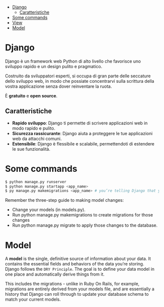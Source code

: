 - [Django](#django)
  - [Caratteristiche](#caratteristiche)
- [Some commands](#some-commands)
- [View](#view)
- [Model](#model)

# Django

Django è un framework web Python di alto livello che favorisce uno sviluppo rapido e un design pulito e pragmatico.

Costruito da sviluppatori esperti, si occupa di gran parte delle seccature dello sviluppo web, in modo che possiate concentrarvi sulla scrittura della vostra applicazione senza dover reinventare la ruota.

È **gratuito** e **open source**.

## Caratteristiche

- **Rapido sviluppo**: Django ti permette di scrivere applicazioni web in modo rapido e pulito.
- **Sicurezza rassicurante**: Django aiuta a proteggere le tue applicazioni web da attacchi comuni.
- **Estensibile**: Django è flessibile e scalabile, permettendoti di estendere le sue funzionalità.

# Some commands

```bash
$ python manage.py runserver
$ python manage.py startapp <app_name>
$ py manage.py makemigrations <app_name> # you’re telling Django that you’ve made some changes to your models
```

Remember the three-step guide to making model changes:

- Change your models (in models.py).
- Run python manage.py makemigrations to create migrations for those changes
- Run python manage.py migrate to apply those changes to the database.

# Model

A **model** is the single, definitive source of information about your data. It contains the essential fields and behaviors of the data you’re storing. Django follows the `DRY Principle`. The goal is to define your data model in one place and automatically derive things from it.

This includes the migrations - unlike in Ruby On Rails, for example, migrations are entirely derived from your models file, and are essentially a history that Django can roll through to update your database schema to match your current models.
